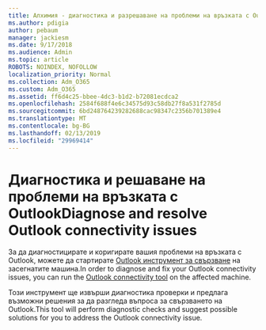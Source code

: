 ```yaml
---
title: Алхимия - диагностика и разрешаване на проблеми на връзката с Outlook
ms.author: pdigia
author: pebaum
manager: jackiesm
ms.date: 9/17/2018
ms.audience: Admin
ms.topic: article
ROBOTS: NOINDEX, NOFOLLOW
localization_priority: Normal
ms.collection: Adm_O365
ms.custom: Adm_O365
ms.assetid: ff6d4c25-bbee-4dc3-b1d2-b72081ecdca2
ms.openlocfilehash: 2584f688f4e6c34575d93c58db27f8a531f2785d
ms.sourcegitcommit: 6bd248764239282688cac98347c2356b701389e4
ms.translationtype: MT
ms.contentlocale: bg-BG
ms.lasthandoff: 02/13/2019
ms.locfileid: "29969414"
---
```

# <a name="diagnose-and-resolve-outlook-connectivity-issues"></a><span data-ttu-id="2697c-102">Диагностика и решаване на проблеми на връзката с Outlook</span><span class="sxs-lookup"><span data-stu-id="2697c-102">Diagnose and resolve Outlook connectivity issues</span></span>

<span data-ttu-id="2697c-103">За да диагностицирате и коригирате вашия проблеми на връзката с Outlook, можете да стартирате [Outlook инструмент за свързване](https://aka.ms/SaRA-OutlookDisconnect) на засегнатите машина.</span><span class="sxs-lookup"><span data-stu-id="2697c-103">In order to diagnose and fix your Outlook connectivity issues, you can run the [Outlook connectivity tool](https://aka.ms/SaRA-OutlookDisconnect) on the affected machine.</span></span> 
  
<span data-ttu-id="2697c-104">Този инструмент ще извърши диагностика проверки и предлага възможни решения за да разгледа въпроса за свързването на Outlook.</span><span class="sxs-lookup"><span data-stu-id="2697c-104">This tool will perform diagnostic checks and suggest possible solutions for you to address the Outlook connectivity issue.</span></span>
  

